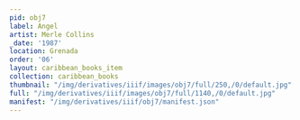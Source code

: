 ```yaml
---
pid: obj7
label: Angel
artist: Merle Collins
_date: '1987'
location: Grenada
order: '06'
layout: caribbean_books_item
collection: caribbean_books
thumbnail: "/img/derivatives/iiif/images/obj7/full/250,/0/default.jpg"
full: "/img/derivatives/iiif/images/obj7/full/1140,/0/default.jpg"
manifest: "/img/derivatives/iiif/obj7/manifest.json"
---
```

